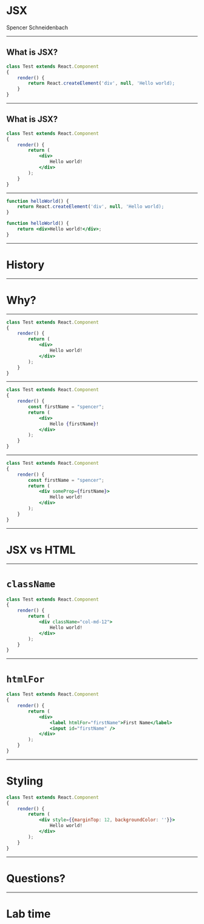 # JSX
Spencer Schneidenbach

---

## What is JSX?

```jsx
class Test extends React.Component
{
    render() {
        return React.createElement('div', null, 'Hello world);
    }
}
```
---

## What is JSX?

```jsx
class Test extends React.Component
{
    render() {
        return (
            <div>
                Hello world!
            </div>
        );
    }
}
```

---

```jsx
function helloWorld() {
    return React.createElement('div', null, 'Hello world);
}

function helloWorld() {
    return <div>Hello world!</div>;
}
```

---

# History

---

# Why?

---

```jsx
class Test extends React.Component
{
    render() {
        return (
            <div>
                Hello world!
            </div>
        );
    }
}
```

---

```jsx
class Test extends React.Component
{
    render() {
        const firstName = "spencer";
        return (
            <div>
                Hello {firstName}!
            </div>
        );
    }
}
```

---

```jsx
class Test extends React.Component
{
    render() {
        const firstName = "spencer";
        return (
            <div someProp={firstName}>
                Hello world!
            </div>
        );
    }
}
```

---

# JSX vs HTML

---

# `className`

```jsx
class Test extends React.Component
{
    render() {
        return (
            <div className="col-md-12">
                Hello world!
            </div>
        );
    }
}
```

---

# `htmlFor`
```jsx
class Test extends React.Component
{
    render() {
        return (
            <div>
                <label htmlFor="firstName">First Name</label>
                <input id="firstName" />
            </div>
        );
    }
}
```

---

# Styling
```jsx
class Test extends React.Component
{
    render() {
        return (
            <div style={{marginTop: 12, backgroundColor: ''}}>
                Hello world!
            </div>
        );
    }
}
```

--- 

# Questions?

---

# Lab time